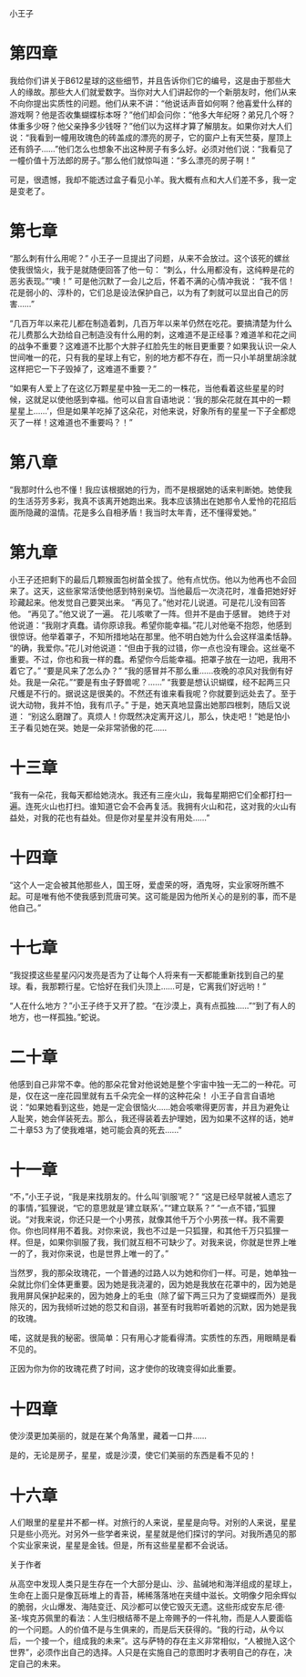 小王子

 
# 第四章 
 
 
 我给你们讲关于B612星球的这些细节，并且告诉你们它的编号，这是由于那些大人的缘故。那些大人们就爱数字。当你对大人们讲起你的一个新朋友时，他们从来不向你提出实质性的问题。他们从来不讲：“他说话声音如何啊？他喜爱什么样的游戏啊？他是否收集蝴蝶标本呀？”他们却会问你：“他多大年纪呀？弟兄几个呀？体重多少呀？他父亲挣多少钱呀？”他们以为这样才算了解朋友。如果你对大人们说：“我看到一幢用玫瑰色的砖盖成的漂亮的房子，它的窗户上有天竺葵，屋顶上还有鸽子……”他们怎么也想象不出这种房子有多么好。必须对他们说：“我看见了一幢价值十万法郎的房子。”那么他们就惊叫道：“多么漂亮的房子啊！” 
  
 
 
 可是，很遗憾，我却不能透过盒子看见小羊。我大概有点和大人们差不多，我一定是变老了。 
  
 
# 第七章 
 
 
 
“那么刺有什么用呢？”
小王子一旦提出了问题，从来不会放过。这个该死的螺丝使我很恼火，我于是就随便回答了他一句：
“刺么，什么用都没有，这纯粹是花的恶劣表现。”“噢！”
可是他沉默了一会儿之后，怀着不满的心情冲我说：
“我不信！花是弱小的、淳朴的，它们总是设法保护自己，以为有了刺就可以显出自己的厉害……”
 
  
 
 
 “几百万年以来花儿都在制造着刺，几百万年以来羊仍然在吃花。要搞清楚为什么花儿费那么大劲给自己制造没有什么用的刺，这难道不是正经事？难道羊和花之间的战争不重要？这难道不比那个大胖子红脸先生的帐目更重要？如果我认识一朵人世间唯一的花，只有我的星球上有它，别的地方都不存在，而一只小羊胡里胡涂就这样把它一下子毁掉了，这难道不重要？” 
  
 
 
 “如果有人爱上了在这亿万颗星星中独一无二的一株花，当他看着这些星星的时候，这就足以使他感到幸福。他可以自言自语地说：‘我的那朵花就在其中的一颗星星上……’，但是如果羊吃掉了这朵花，对他来说，好象所有的星星一下子全都熄灭了一样！这难道也不重要吗？！” 
  
 
# 第八章 
 
 
 “我那时什么也不懂！我应该根据她的行为，而不是根据她的话来判断她。她使我的生活芬芳多彩，我真不该离开她跑出来。我本应该猜出在她那令人爱怜的花招后面所隐藏的温情。花是多么自相矛盾！我当时太年青，还不懂得爱她。” 
  
 
# 第九章 
 
 
 
小王子还把剩下的最后几颗猴面包树苗全拔了。他有点忧伤。他以为他再也不会回来了。这天，这些家常活使他感到特别亲切。当他最后一次浇花时，准备把她好好珍藏起来。他发觉自己要哭出来。
“再见了。”他对花儿说道。可是花儿没有回答他。
“再见了。”他又说了一遍。
花儿咳嗽了一阵。但并不是由于感冒。
她终于对他说道：“我刚才真蠢。请你原谅我。希望你能幸福。”花儿对他毫不抱怨，他感到很惊讶。他举着罩子，不知所措地站在那里。他不明白她为什么会这样温柔恬静。
“的确，我爱你。”花儿对他说道：“但由于我的过错，你一点也没有理会。这丝毫不重要。不过，你也和我一样的蠢。希望你今后能幸福。把罩子放在一边吧，我用不着它了。”
“要是风来了怎么办？”
“我的感冒并不那么重……夜晚的凉风对我倒有好处。我是一朵花。”“要是有虫子野兽呢？……”
“我要是想认识蝴蝶，经不起两三只尺蠖是不行的。据说这是很美的。不然还有谁来看我呢？你就要到远处去了。至于说大动物，我并不怕，我有爪子。”
于是，她天真地显露出她那四根刺，随后又说道：
“别这么磨蹭了。真烦人！你既然决定离开这儿，那么，快走吧！”她是怕小王子看见她在哭。她是一朵非常骄傲的花……
 
  
 
# 十三章 
 
 
 “我有一朵花，我每天都给她浇水。我还有三座火山，我每星期把它们全都打扫一遍。连死火山也打扫。谁知道它会不会再复活。我拥有火山和花，这对我的火山有益处，对我的花也有益处。但是你对星星并没有用处……” 
  
 
# 十四章 
 
 
 “这个人一定会被其他那些人，国王呀，爱虚荣的呀，酒鬼呀，实业家呀所瞧不起。可是唯有他不使我感到荒唐可笑。这可能是因为他所关心的是别的事，而不是他自己。” 
  
 
# 十七章 
 
 
 “我捉摸这些星星闪闪发亮是否为了让每个人将来有一天都能重新找到自己的星球。看，我那颗行星。它恰好在我们头顶上……可是，它离我们好远哟！” 
  
 
 
 “人在什么地方？”小王子终于又开了腔。“在沙漠上，真有点孤独……”“到了有人的地方，也一样孤独。”蛇说。 
  
 
# 二十章 
 
 
 
他感到自己非常不幸。他的那朵花曾对他说她是整个宇宙中独一无二的一种花。可是，仅在这一座花园里就有五千朵完全一样的这种花朵！
小王子自言自语地说：“如果她看到这些，她是一定会很恼火……她会咳嗽得更厉害，并且为避免让人耻笑，她会佯装死去。那么，我还得装着去护理她，因为如果不这样的话，她# 二十章53
为了使我难堪，她可能会真的死去……”
 
  
 
  # 十一章 
 
 
 
“不，”小王子说，“我是来找朋友的。什么叫‘驯服’呢？”
“这是已经早就被人遗忘了的事情，”狐狸说，“它的意思就是‘建立联系’。”“建立联系？”
“一点不错，”狐狸说。“对我来说，你还只是一个小男孩，就像其他千万个小男孩一样。我不需要你。你也同样用不着我。对你来说，我也不过是一只狐狸，和其他千万只狐狸一样。但是，如果你驯服了我，我们就互相不可缺少了。对我来说，你就是世界上唯一的了，我对你来说，也是世界上唯一的了。”
 
  
 
 
 当然罗，我的那朵玫瑰花，一个普通的过路人以为她和你们一样。可是，她单独一朵就比你们全体更重要。因为她是我浇灌的，因为她是我放在花罩中的，因为她是我用屏风保护起来的，因为她身上的毛虫（除了留下两三只为了变蝴蝶而外）是我除灭的，因为我倾听过她的怨艾和自诩，甚至有时我聆听着她的沉默，因为她是我的玫瑰。 
  
 
 
 喏，这就是我的秘密。很简单：只有用心才能看得清。实质性的东西，用眼睛是看不见的。 
  
 
 
 正因为你为你的玫瑰花费了时间，这才使你的玫瑰变得如此重要。 
  
 
  # 十四章 
 
 
 使沙漠更加美丽的，就是在某个角落里，藏着一口井…… 
  
 
 
 是的，无论是房子，星星，或是沙漠，使它们美丽的东西是看不见的！ 
  
 
  
# 十六章 
 
 
 人们眼里的星星并不都一样。对旅行的人来说，星星是向导。对别的人来说，星星只是些小亮光。对另外一些学者来说，星星就是他们探讨的学问。对我所遇见的那个实业家来说，星星是金钱。但是，所有这些星星都不会说话。 
  
 
  
  关于作者 
 
 
 从高空中发现人类只是生存在一个大部分是山、沙、盐碱地和海洋组成的星球上，生命在上面只是像瓦砾堆上的青苔，稀稀落落地在夹缝中滋长。文明像夕阳余辉似的脆弱，火山爆发、海陆变迁、风沙都可以使它毁灭无遗。这些形成安东尼·德·圣-埃克苏佩里的看法：人生归根结蒂不是上帝赐予的一件礼物，而是人人要面临的一个问题。人的价值不是与生俱来的，而是后天获得的。“我的行动，从今以后，一个接一个，组成我的未来”。这与萨特的存在主义非常相似，“人被抛入这个世界”，必须作出自己的选择。人只是在实施自己的意图时才表明自己的存在，决定自己的未来。 
  
